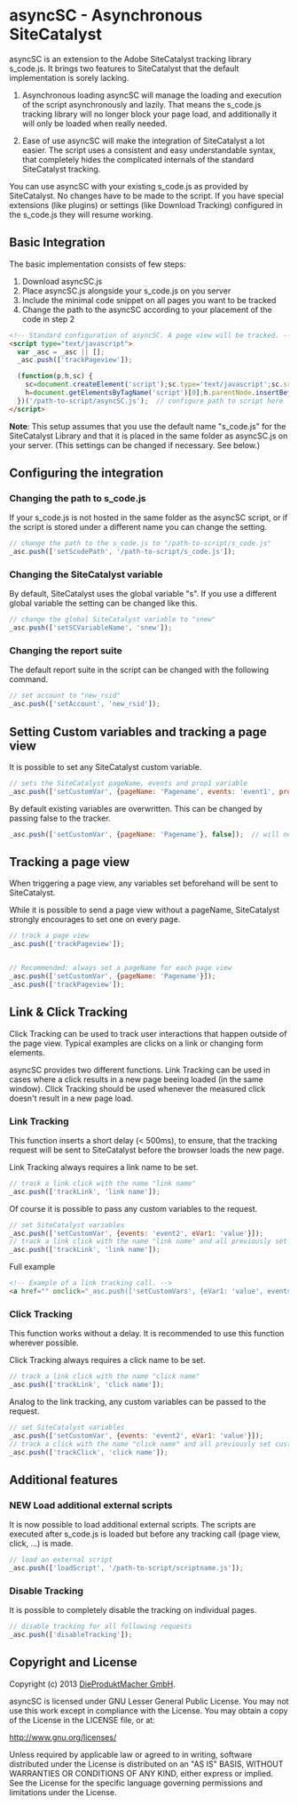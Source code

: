 # asyncSC - Asynchronous SiteCatalyst

asyncSC is an extension to the Adobe SiteCatalyst tracking library s_code.js. It brings two features to SiteCatalyst that the default implementation is sorely lacking.

1. Asynchronous loading
asyncSC will manage the loading and execution of the script asynchronously and lazily. That means the s_code.js tracking library will no longer block your page load, and additionally it will only be loaded when really needed.

2. Ease of use
asyncSC will make the integration of SiteCatalyst a lot easier. The script uses a consistent and easy understandable syntax, that completely hides the complicated internals of the standard SiteCatalyst tracking.


You can use asyncSC with your existing s_code.js as provided by SiteCatalyst. No changes have to be made to the script.
If you have special extensions (like plugins) or settings (like Download Tracking) configured in the s_code.js they will resume working.


## Basic Integration

The basic implementation consists of few steps:

1. Download asyncSC.js
2. Place asyncSC.js alongside your s_code.js on you server
3. Include the minimal code snippet on all pages you want to be tracked
4. Change the path to the asyncSC according to your placement of the code in step 2

```html
<!-- Standard configuration of asyncSC. A page view will be tracked. -->
<script type="text/javascript">
  var _asc = _asc || [];
  _asc.push(['trackPageview']);

  (function(p,h,sc) {
    sc=document.createElement('script');sc.type='text/javascript';sc.src=p;sc.async=1;sc.id='_ascid';
    h=document.getElementsByTagName('script')[0];h.parentNode.insertBefore(sc, h);
  })('/path-to-script/asyncSC.js');  // configure path to script here
</script>
```

**Note**: This setup assumes that you use the default name "s_code.js" for the SiteCatalyst Library and that it is placed in the same folder as asyncSC.js on your server. (This settings can be changed if necessary. See below.)


## Configuring the integration


### Changing the path to s_code.js

If your s_code.js is not hosted in the same folder as the asyncSC script, or if the script is stored under a different name you can change the setting.

```javascript
// change the path to the s_code.js to "/path-to-script/s_code.js"
_asc.push(['setScodePath', '/path-to-script/s_code.js']);
```

### Changing the SiteCatalyst variable

By default, SiteCatalyst uses the global variable "s". If you use a different global variable the setting can be changed like this.

```javascript
// change the global SiteCatalyst variable to "snew"
_asc.push(['setSCVariableName', 'snew']);
```

### Changing the report suite

The default report suite in the script can be changed with the following command.

```javascript
// set account to "new_rsid"
_asc.push(['setAccount', 'new_rsid']);
```

## Setting Custom variables and tracking a page view

It is possible to set any SiteCatalyst custom variable. 

```javascript
// sets the SiteCatalyst pageName, events and prop1 variable
_asc.push(['setCustomVar', {pageName: 'Pagename', events: 'event1', prop1: 'value'}]);
```

By default existing variables are overwritten. This can be changed by passing false to the tracker.

```javascript
_asc.push(['setCustomVar', {pageName: 'Pagename'}, false]);  // will not overwrite pageName if it already exists
```

## Tracking a page view

When triggering a page view, any variables set beforehand will be sent to SiteCatalyst. 

While it is possible to send a page view without a pageName, SiteCatalyst strongly encourages to set one on every page.

```javascript
// track a page view
_asc.push(['trackPageview']);


// Recommended: always set a pageName for each page view
_asc.push(['setCustomVar', {pageName: 'Pagename'}]);
_asc.push(['trackPageview']);
```

## Link & Click Tracking

Click Tracking can be used to track user interactions that happen outside of the page view. Typical examples are clicks on a link or changing form elements.

asyncSC provides two different functions. Link Tracking can be used in cases where a click results in a new page beeing loaded (in the same window). Click Tracking should be used whenever the measured click doesn't result in a new page load.



### Link Tracking
This function inserts a short delay (< 500ms), to ensure, that the tracking request will be sent to SiteCatalyst before the browser loads the new page. 

Link Tracking always requires a link name to be set.

```javascript
// track a link click with the name "link name"
_asc.push(['trackLink', 'link name']);
```
Of course it is possible to pass any custom variables to the request.

```javascript
// set SiteCatalyst variables
_asc.push(['setCustomVar', {events: 'event2', eVar1: 'value'}]);
// track a link click with the name "link name" and all previously set custom variables
_asc.push(['trackLink', 'link name']);
```

Full example

```html
<!-- Example of a link tracking call. -->
<a href="" onclick="_asc.push(['setCustomVars', {eVar1: 'value', events: 'event2'}], ['trackLink', 'Linkname']);">Link with Tracking</a>
```


### Click Tracking
This function works without a delay. It is recommended to use this function wherever possible.

Click Tracking always requires a click name to be set.

```javascript
// track a link click with the name "click name"
_asc.push(['trackLink', 'click name']);
```

Analog to the link tracking, any custom variables can be passed to the request.

```javascript
// set SiteCatalyst variables
_asc.push(['setCustomVar', {events: 'event2', eVar1: 'value'}]);
// track a click with the name "click name" and all previously set custom variables
_asc.push(['trackClick', 'click name']);
```

## Additional features

### NEW Load additional external scripts
It is now possible to load additional external scripts. The scripts are executed after s_code.js is loaded but before any tracking call (page view, click, ...) is made.

```javascript
// load an external script
_asc.push(['loadScript', '/path-to-script/scriptname.js']);
```

### Disable Tracking

It is possible to completely disable the tracking on individual pages. 

```javascript
// disable tracking for all following requests
_asc.push(['disableTracking']);
```

## Copyright and License

Copyright (c) 2013 [DieProduktMacher GmbH](http://www.produktmacher.com).

asyncSC is licensed under GNU Lesser General Public License. You may not use this work except in compliance with the License. You may obtain a copy of the License in the LICENSE file, or at:

http://www.gnu.org/licenses/

Unless required by applicable law or agreed to in writing, software distributed under the License is distributed on an "AS IS" BASIS, WITHOUT WARRANTIES OR CONDITIONS OF ANY KIND, either express or implied. See the License for the specific language governing permissions and limitations under the License.




